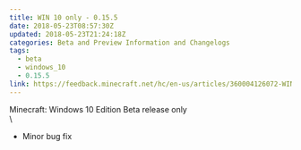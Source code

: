 ```yaml
---
title: WIN 10 only - 0.15.5
date: 2018-05-23T08:57:30Z
updated: 2018-05-23T21:24:18Z
categories: Beta and Preview Information and Changelogs
tags:
  - beta
  - windows_10
  - 0.15.5
link: https://feedback.minecraft.net/hc/en-us/articles/360004126072-WIN-10-only-0-15-5
---
```


Minecraft: Windows 10 Edition Beta release only\
\

-   Minor bug fix

<div>

 

</div>
